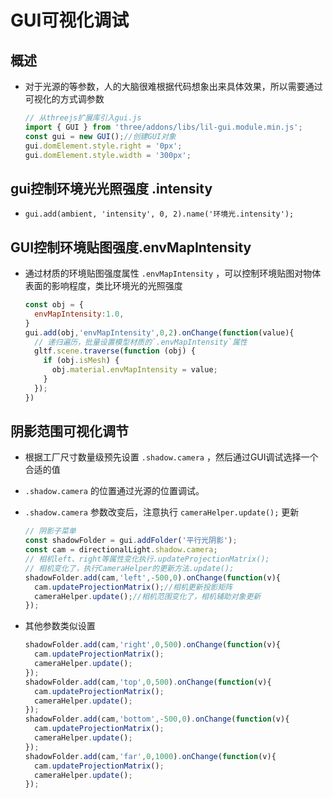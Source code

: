 # GUI可视化调试

## 概述

+ 对于光源的等参数，人的大脑很难根据代码想象出来具体效果，所以需要通过可视化的方式调参数

  ```js
  // 从threejs扩展库引入gui.js
  import { GUI } from 'three/addons/libs/lil-gui.module.min.js';
  const gui = new GUI();//创建GUI对象
  gui.domElement.style.right = '0px';
  gui.domElement.style.width = '300px';
  ```

## gui控制环境光光照强度 .intensity

+ `gui.add(ambient, 'intensity', 0, 2).name('环境光.intensity');`

## GUI控制环境贴图强度.envMapIntensity

+ 通过材质的环境贴图强度属性 `.envMapIntensity` ，可以控制环境贴图对物体表面的影响程度，类比环境光的光照强度

  ```js
  const obj = {
    envMapIntensity:1.0,
  }
  gui.add(obj,'envMapIntensity',0,2).onChange(function(value){
    // 递归遍历，批量设置模型材质的`.envMapIntensity`属性
    gltf.scene.traverse(function (obj) {
      if (obj.isMesh) {
        obj.material.envMapIntensity = value;
      }
    });
  })
  ```

## 阴影范围可视化调节

+ 根据工厂尺寸数量级预先设置 `.shadow.camera` ，然后通过GUI调试选择一个合适的值
+ `.shadow.camera` 的位置通过光源的位置调试。
+ `.shadow.camera` 参数改变后，注意执行 `cameraHelper.update();` 更新

  ```js
  // 阴影子菜单
  const shadowFolder = gui.addFolder('平行光阴影');
  const cam = directionalLight.shadow.camera;
  // 相机left、right等属性变化执行.updateProjectionMatrix();
  // 相机变化了，执行CameraHelper的更新方法.update();
  shadowFolder.add(cam,'left',-500,0).onChange(function(v){
    cam.updateProjectionMatrix();//相机更新投影矩阵
    cameraHelper.update();//相机范围变化了，相机辅助对象更新
  });
  ```

+ 其他参数类似设置

  ```js
  shadowFolder.add(cam,'right',0,500).onChange(function(v){
    cam.updateProjectionMatrix();
    cameraHelper.update();
  });
  shadowFolder.add(cam,'top',0,500).onChange(function(v){
    cam.updateProjectionMatrix();
    cameraHelper.update();
  });
  shadowFolder.add(cam,'bottom',-500,0).onChange(function(v){
    cam.updateProjectionMatrix();
    cameraHelper.update();
  });
  shadowFolder.add(cam,'far',0,1000).onChange(function(v){
    cam.updateProjectionMatrix();
    cameraHelper.update();
  });
  ```
